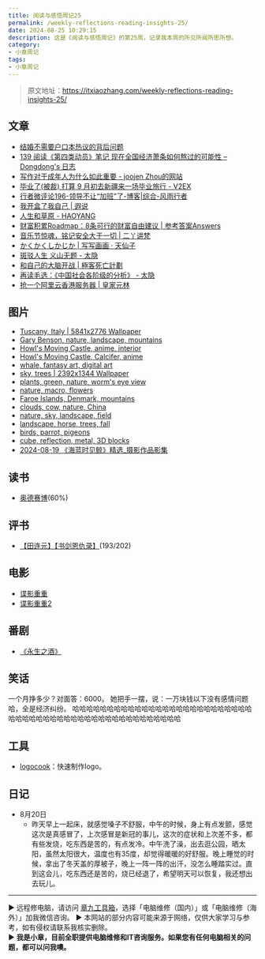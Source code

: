 ```yaml
---
title: 阅读与感悟周记25
permalink: /weekly-reflections-reading-insights-25/
date: 2024-08-25 10:29:15
description: 这是《阅读与感悟周记》的第25周，记录我本周的所见所闻所思所想。
category:
- 小章周记
tags:
- 小章周记
---
```


> 原文地址：<https://itxiaozhang.com/weekly-reflections-reading-insights-25/>  

## 文章

- [结婚不需要户口本热议的背后问题](https://iceprosurface.com/%E7%9F%A5%E8%AF%86%E5%BA%93/%E6%80%9D%E8%80%83/%E7%BB%93%E5%A9%9A%E4%B8%8D%E9%9C%80%E8%A6%81%E6%88%B7%E5%8F%A3%E6%9C%AC%E7%83%AD%E8%AE%AE%E7%9A%84%E8%83%8C%E5%90%8E%E9%97%AE%E9%A2%98)
- [139 阅读《第四类动员》笔记 现在全国经济萧条如何熬过的可能性 – Dongdong's 日志](https://ddw2019.com/139)
- [写作对于成年人为什么如此重要 - joojen Zhou的网站](https://joojen.com/archives/7739.html)
- [毕业了(被裁) 打算 9 月初去新疆来一场毕业旅行 - V2EX](https://www.v2ex.com/t/1066687)
- [行者微评论196-领导不让“加班”了-博客|综合-风雨行者](http://stuit.cn/Xiaolu/Post/1489.html)
- [我开盒了我自己 | 遐说](https://blog.cuger.cn/p/291f/)
- [人生和草原 - HAOYANG](http://haoyang.wang/index.php/archives/131.html)
- [财富积累Roadmap：8条可行的财富自由建议 | 参考答案Answers](https://ouranswers.zhubai.love/posts/2436170358740434944/)
- [音乐节惊魂，铭记安全大于一切 | 二丫讲梵](https://wiki.eryajf.net/pages/6baaa2/)
- [かくかくしかじか | 写写画画 · 天仙子](https://tianxianzi.me/2024/08/18/such_and_such/)
- [斑驳人生 义山无题 - 太隐](https://wangyurui.com/posts/ban-bo-ren-sheng-yi-shan-wu-ti-40f11e4f)
- [和自己的大脑开战 | 極客死亡計劃](https://www.geedea.pro/posts/%E5%92%8C%E8%87%AA%E5%B7%B1%E7%9A%84%E5%A4%A7%E8%84%91%E5%BC%80%E6%88%98/)
- [再读毛选：《中国社会各阶级的分析》 - 太隐](https://wangyurui.com/posts/du-mao-xuan-zhong-guo-she-hui-ge-jie-ji-de-fen-x-b450e52c)
- [抢一个阿里云香港服务器 | 皇家元林](https://hjyl.org/get-aliyun-hongkong-light-vps/)

## 图片

- [Tuscany, Italy | 5841x2776 Wallpaper](https://wallhaven.cc/w/l8xrzy)
- [Gary Benson, nature, landscape, mountains](https://wallhaven.cc/w/5g9dy8)
- [Howl's Moving Castle, anime, interior](https://wallhaven.cc/w/o5r9y9)
- [Howl's Moving Castle, Calcifer, anime](https://wallhaven.cc/w/6drjmq)
- [whale, fantasy art, digital art](https://wallhaven.cc/w/432p89)
- [sky, trees | 2392x1344 Wallpaper](https://wallhaven.cc/w/p91rqe)
- [plants, green, nature, worm's eye view](https://wallhaven.cc/w/xlzv7v)
- [nature, macro, flowers](https://wallhaven.cc/w/zxo38o)
- [Faroe Islands, Denmark, mountains](https://wallhaven.cc/w/3lvx5v)
- [clouds, cow, nature, China](https://wallhaven.cc/w/x6ovrv)
- [nature, sky, landscape, field](https://wallhaven.cc/w/dgpj2m)
- [landscape, horse, trees, fall](https://wallhaven.cc/w/e7qjgl)
- [birds, parrot, pigeons](https://wallhaven.cc/w/0pq229)
- [cube, reflection, metal, 3D blocks](https://wallhaven.cc/w/83x7yo)
- [2024-08-19 《海蓝时见鲸》精选_摄影作品影集](https://500px.com.cn/community/set/67f640473c514e42bdcf122d65316f23/details)

## 读书

- [奥德赛博](https://neodb.social/book/57QesFURPUsUnfqc5zVm9W)(60%)

## 评书

- [【田连元】【书剑恩仇录】](https://youtu.be/ld8ZVxmCIU0)(193/202)

## 电影

- [谍影重重](https://neodb.social/movie/6v5aBsx5cADLzIRqmzgI9e)
- [谍影重重2](https://neodb.social/movie/5q19O40JHUWgnz8eIbNdJp)

## 番剧

- [《永生之酒》](https://neodb.social/tv/season/1LuLW33r7HqejwiD5IlXtQ)

## 笑话

一个月挣多少？对面答：6000。 她把手一摆，说：一万块钱以下没有感情问题哈，全是经济纠纷。 哈哈哈哈哈哈哈哈哈哈哈哈哈哈哈哈哈哈哈哈哈哈哈哈哈哈哈哈哈哈哈哈哈哈哈哈哈哈哈哈哈哈哈哈哈哈哈哈哈哈哈

## 工具

- [logocook](https://www.logocook.shop/editor/)：快速制作logo。

## 日记

- 8月20日
  - 昨天早上一起床，就感觉嗓子不舒服，中午的时候，身上有点发颤，感觉这次是真感冒了，上次感冒是新冠的事儿，这次的症状和上次差不多，都有些发烧，吃东西是苦的，有点发冷。中午洗了澡，出去逛公园，晒太阳，虽然太阳很大，温度也有35度，却觉得暖暖的好舒服。晚上睡觉的时候，拿出了冬天盖的厚被子，晚上一阵一阵的出汗，没怎么睡踏实过。直到这会儿，吃东西还是苦的，烧已经退了，希望明天可以恢复，我还想出去玩儿。

---
▶ 远程修电脑，请访问 [章九工具箱](https://zhang9.com/)，选择「电脑维修（国内）」或「电脑维修（海外）」加我微信咨询。 
▶ 本网站的部分内容可能来源于网络，仅供大家学习与参考，如有侵权请联系我核实删除。  
▶ **我是小章，目前全职提供电脑维修和IT咨询服务。如果您有任何电脑相关的问题，都可以问我噢。**  
